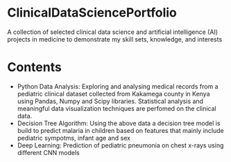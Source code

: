 # ClinicalDataSciencePortfolio
A collection of selected clinical data science and artificial intelligence (AI) projects in medicine to demonstrate my skill sets, knowledge, and interests

# Contents
* Python Data Analysis: Exploring and analysing medical records from a pediatric clinical dataset collected from Kakamega county in Kenya using Pandas, Numpy and Scipy libraries. 
Statistical analysis and meaningful data visualization techniques are perfomed on the clinical data.  
* Decision Tree Algorithm: Using the above data a decision tree model is build to predict malaria in children based on features that mainly include pediatric sympotms, infant age and sex
* Deep Learning: Prediction of pediatric pneumonia on chest x-rays using different CNN models
